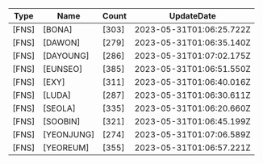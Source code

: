 | Type | Name | Count | UpdateDate |
| ---- | ---- | ----- | ---- |
|[FNS]|[BONA]|[303]|2023-05-31T01:06:25.722Z|
|[FNS]|[DAWON]|[279]|2023-05-31T01:06:35.140Z|
|[FNS]|[DAYOUNG]|[286]|2023-05-31T01:07:02.175Z|
|[FNS]|[EUNSEO]|[385]|2023-05-31T01:06:51.550Z|
|[FNS]|[EXY]|[311]|2023-05-31T01:06:40.016Z|
|[FNS]|[LUDA]|[287]|2023-05-31T01:06:30.611Z|
|[FNS]|[SEOLA]|[335]|2023-05-31T01:06:20.660Z|
|[FNS]|[SOOBIN]|[321]|2023-05-31T01:06:45.199Z|
|[FNS]|[YEONJUNG]|[274]|2023-05-31T01:07:06.589Z|
|[FNS]|[YEOREUM]|[355]|2023-05-31T01:06:57.221Z|